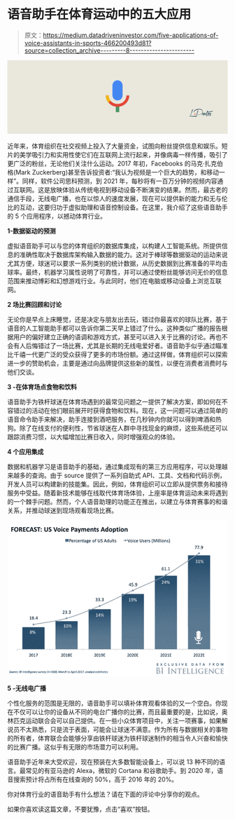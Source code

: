 # 语音助手在体育运动中的五大应用

> 原文：<https://medium.datadriveninvestor.com/five-applications-of-voice-assistants-in-sports-466200493d81?source=collection_archive---------8----------------------->

![](img/71292aaf21d2c7643f2cd0aba0c4c225.png)

近年来，体育组织在社交视频上投入了大量资金，试图向粉丝提供信息和娱乐。短片的美学吸引力和实用性使它们在互联网上流行起来，并像病毒一样传播，吸引了更广泛的粉丝，无论他们关注什么运动。2017 年初，Facebooks 的马克·扎克伯格(Mark Zuckerberg)甚至告诉投资者:“我认为视频是一个巨大的趋势，和移动一样”。同样，软件公司思科预测，到 2021 年，每秒将有一百万分钟的视频内容通过互联网。这是放映体验从传统电视到移动设备不断演变的结果。然而，最古老的通信手段，无线电广播，也在以惊人的速度发展，现在可以提供新的能力和无与伦比的互动，这要归功于虚拟助理和语音控制设备。在这里，我介绍了这些语音助手的 5 个应用程序，以撼动体育行业。

**1-数据驱动的预测**

虚拟语音助手可以与您的体育组织的数据库集成，以构建人工智能系统。所提供信息的准确性取决于数据库架构输入数据的能力。这对于棒球等数据驱动的运动来说尤其方便，球迷可以要求一系列类别的统计数据，从历史数据到比赛准备的平均击球率。最终，机器学习属性说明了可靠性，并可以通过使粉丝能够访问无价的信息范围来推动博彩和幻想游戏行业。与此同时，他们在电脑或移动设备上浏览互联网。

**2 场比赛回顾和讨论**

无论你是早点上床睡觉，还是决定与朋友出去玩，错过你最喜欢的球队比赛，基于语音的人工智能助手都可以告诉你第二天早上错过了什么。这种类似广播的报告根据用户的偏好建立正确的语调和游戏方式，甚至可以进入关于比赛的讨论。再也不会有人后悔错过了一场比赛，尤其是长期的无线电爱好者。语音助手似乎通过瞄准比千禧一代更广泛的受众获得了更多的市场份额。通过这样做，体育组织可以探索进一步的赞助机会，主要是通过向品牌提供这些新的属性，以便在消费者消费时与他们交谈。

**3 -在体育场点食物和饮料**

语音助手为铁杆球迷在体育场遇到的最常见问题之一提供了解决方案，即如何在不容错过的活动在他们眼前展开时获得食物和饮料。现在，这一问题可以通过简单的语音命令助手来解决，助手连接到酒吧服务，在几秒钟内你就可以得到啤酒和热狗。除了在线支付的便利性，节省球迷在人群中寻找现金的麻烦，这些系统还可以跟踪消费习惯，以大幅增加比赛日收入，同时增强观众的体验。

**4 个应用集成**

数据和机器学习是语音助手的基础，通过集成现有的第三方应用程序，可以处理越来越多的查询。由于 source 提供了一系列自助式 API、工具、文档和代码示例，开发人员可以构建新的技能集。因此，例如，体育组织可以立即从提供票务和接待服务中受益。随着新技术能够在线取代体育场体验，上座率是体育运动未来将遇到的一个棘手问题。然而，个人语音助理的功能正在推出，以建立与体育赛事的和谐关系，并推动球迷到现场观看现场比赛。

![](img/b405876cb666250c7d1f0c51aaaa26f0.png)

**5 -无线电广播**

个性化服务的范围是无限的，语音助手可以填补体育观看体验的又一个空白。你现在不仅可以让你的设备从不同的电台广播你的比赛，而且最重要的是，比如说，奥林匹克运动联合会可以自己提供。在一些小众体育项目中，关注一项赛事，如果解说员不太熟悉，只是流于表面，可能会让球迷不满意。作为所有与数据相关的事物的所有者，体育联合会能够分享由铁杆球迷为铁杆球迷制作的相当令人兴奋和愉快的比赛广播。这似乎有无限的市场潜力可以利用。

语音助手近年来大受欢迎，现在预装在大多数智能设备上，可以说 13 种不同的语言。最常见的有亚马逊的 Alexa，微软的 Cortana 和谷歌助手。到 2020 年，语音搜索预计将占所有在线查询的 50%，高于 2016 年的 20%。

你对体育行业的语音助手有什么想法？请在下面的评论中分享你的观点。

如果你喜欢读这篇文章，不要犹豫，点击“喜欢”按钮。